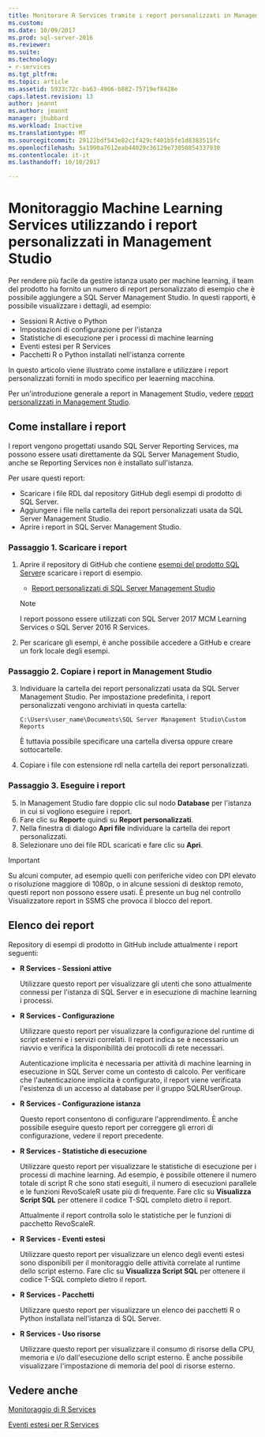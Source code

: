 ```yaml
---
title: Monitorare R Services tramite i report personalizzati in Management Studio | Microsoft Docs
ms.custom: 
ms.date: 10/09/2017
ms.prod: sql-server-2016
ms.reviewer: 
ms.suite: 
ms.technology:
- r-services
ms.tgt_pltfrm: 
ms.topic: article
ms.assetid: 5933c72c-ba63-4966-b882-75719ef8428e
caps.latest.revision: 13
author: jeannt
ms.author: jeannt
manager: jhubbard
ms.workload: Inactive
ms.translationtype: MT
ms.sourcegitcommit: 29122bdf543e82c1f429cf401b5fe1d8383515fc
ms.openlocfilehash: 5a1990a7612eab44029c36129e73050854337930
ms.contentlocale: it-it
ms.lasthandoff: 10/10/2017

---
```

# <a name="monitor-machine-learning-services-using-custom-reports-in-management-studio"></a>Monitoraggio Machine Learning Services utilizzando i report personalizzati in Management Studio

Per rendere più facile da gestire istanza usato per machine learning, il team del prodotto ha fornito un numero di report personalizzato di esempio che è possibile aggiungere a SQL Server Management Studio. In questi rapporti, è possibile visualizzare i dettagli, ad esempio:

- Sessioni R Active o Python
- Impostazioni di configurazione per l'istanza
- Statistiche di esecuzione per i processi di machine learning
- Eventi estesi per R Services
- Pacchetti R o Python installati nell'istanza corrente

In questo articolo viene illustrato come installare e utilizzare i report personalizzati forniti in modo specifico per leaerning macchina. 

Per un'introduzione generale a report in Management Studio, vedere [report personalizzati in Management Studio](../../ssms/object/custom-reports-in-management-studio.md).

## <a name="how-to-install-the-reports"></a>Come installare i report

I report vengono progettati usando SQL Server Reporting Services, ma possono essere usati direttamente da SQL Server Management Studio, anche se Reporting Services non è installato sull'istanza. 

Per usare questi report:

* Scaricare i file RDL dal repository GitHub degli esempi di prodotto di SQL Server.
* Aggiungere i file nella cartella dei report personalizzati usata da SQL Server Management Studio.
* Aprire i report in SQL Server Management Studio.


### <a name="step-1-download-the-reports"></a>Passaggio 1. Scaricare i report

1. Aprire il repository di GitHub che contiene [esempi del prodotto SQL Server](https://github.com/Microsoft/sql-server-samples)e scaricare i report di esempio. 

    + [Report personalizzati di SQL Server Management Studio](https://github.com/Microsoft/sql-server-samples/tree/master/samples/features/machine-learning-services/ssms-custom-reports)

    > [!NOTE]
    > I report possono essere utilizzati con SQL Server 2017 MCM Learning Services o SQL Server 2016 R Services.

2. Per scaricare gli esempi, è anche possibile accedere a GitHub e creare un fork locale degli esempi. 

### <a name="step-2-copy-the-reports-to-management-studio"></a>Passaggio 2. Copiare i report in Management Studio

3. Individuare la cartella dei report personalizzati usata da SQL Server Management Studio. Per impostazione predefinita, i report personalizzati vengono archiviati in questa cartella:
    
   `C:\Users\user_name\Documents\SQL Server Management Studio\Custom Reports`

   È tuttavia possibile specificare una cartella diversa oppure creare sottocartelle.

4. Copiare i file con estensione rdl nella cartella dei report personalizzati.


### <a name="step-3-run-the-reports"></a>Passaggio 3. Eseguire i report

5. In Management Studio fare doppio clic sul nodo **Database** per l'istanza in cui si vogliono eseguire i report.
6. Fare clic su **Report**e quindi su **Report personalizzati**.
7. Nella finestra di dialogo **Apri file** individuare la cartella dei report personalizzati.
8. Selezionare uno dei file RDL scaricati e fare clic su **Apri**.

> [!IMPORTANT]
> Su alcuni computer, ad esempio quelli con periferiche video con DPI elevato o risoluzione maggiore di 1080p, o in alcune sessioni di desktop remoto, questi report non possono essere usati. È presente un bug nel controllo Visualizzatore report in SSMS che provoca il blocco del report.

## <a name="report-list"></a>Elenco dei report

Repository di esempi di prodotto in GitHub include attualmente i report seguenti:

+ **R Services - Sessioni attive**

  Utilizzare questo report per visualizzare gli utenti che sono attualmente connessi per l'istanza di SQL Server e in esecuzione di machine learning i processi. 
  
+ **R Services - Configurazione**

  Utilizzare questo report per visualizzare la configurazione del runtime di script esterni e i servizi correlati. Il report indica se è necessario un riavvio e verifica la disponibilità dei protocolli di rete necessari. 
  
  Autenticazione implicita è necessaria per attività di machine learning in esecuzione in SQL Server come un contesto di calcolo. Per verificare che l'autenticazione implicita è configurato, il report viene verificata l'esistenza di un accesso al database per il gruppo SQLRUserGroup.

 + **R Services - Configurazione istanza** 

   Questo report consentono di configurare l'apprendimento. È anche possibile eseguire questo report per correggere gli errori di configurazione, vedere il report precedente.
 
+ **R Services - Statistiche di esecuzione**

  Utilizzare questo report per visualizzare le statistiche di esecuzione per i processi di machine learning. Ad esempio, è possibile ottenere il numero totale di script R che sono stati eseguiti, il numero di esecuzioni parallele e le funzioni RevoScaleR usate più di frequente. Fare clic su **Visualizza Script SQL** per ottenere il codice T-SQL completo dietro il report.

  Attualmente il report controlla solo le statistiche per le funzioni di pacchetto RevoScaleR.

+ **R Services - Eventi estesi**

  Utilizzare questo report per visualizzare un elenco degli eventi estesi sono disponibili per il monitoraggio delle attività correlate al runtime dello script esterno. Fare clic su **Visualizza Script SQL** per ottenere il codice T-SQL completo dietro il report.

+ **R Services - Pacchetti**

  Utilizzare questo report per visualizzare un elenco dei pacchetti R o Python installata nell'istanza di SQL Server.

+ **R Services - Uso risorse**

  Utilizzare questo report per visualizzare il consumo di risorse della CPU, memoria e i/o dall'esecuzione dello script esterno. È anche possibile visualizzare l'impostazione di memoria del pool di risorse esterno.

## <a name="see-also"></a>Vedere anche

[Monitoraggio di R Services](../../advanced-analytics/r-services/monitoring-r-services.md)

[Eventi estesi per R Services](../../advanced-analytics/r-services/extended-events-for-sql-server-r-services.md)

